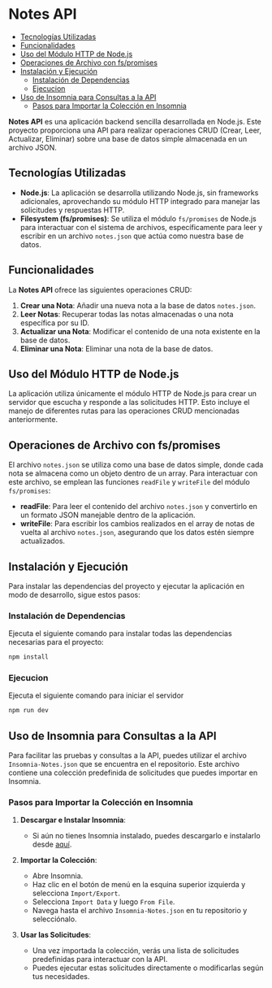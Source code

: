 <!-- omit in toc -->

# Notes API

- [Tecnologías Utilizadas](#tecnologías-utilizadas)
- [Funcionalidades](#funcionalidades)
- [Uso del Módulo HTTP de Node.js](#uso-del-módulo-http-de-nodejs)
- [Operaciones de Archivo con fs/promises](#operaciones-de-archivo-con-fspromises)
- [Instalación y Ejecución](#instalación-y-ejecución)
  - [Instalación de Dependencias](#instalación-de-dependencias)
  - [Ejecucion](#ejecucion)
- [Uso de Insomnia para Consultas a la API](#uso-de-insomnia-para-consultas-a-la-api)
  - [Pasos para Importar la Colección en Insomnia](#pasos-para-importar-la-colección-en-insomnia)

**Notes API** es una aplicación backend sencilla desarrollada en Node.js. Este proyecto proporciona una API para realizar operaciones CRUD (Crear, Leer, Actualizar, Eliminar) sobre una base de datos simple almacenada en un archivo JSON.

## Tecnologías Utilizadas

- **Node.js**: La aplicación se desarrolla utilizando Node.js, sin frameworks adicionales, aprovechando su módulo HTTP integrado para manejar las solicitudes y respuestas HTTP.
- **Filesystem (fs/promises)**: Se utiliza el módulo `fs/promises` de Node.js para interactuar con el sistema de archivos, específicamente para leer y escribir en un archivo `notes.json` que actúa como nuestra base de datos.

## Funcionalidades

La **Notes API** ofrece las siguientes operaciones CRUD:

1. **Crear una Nota**: Añadir una nueva nota a la base de datos `notes.json`.
2. **Leer Notas**: Recuperar todas las notas almacenadas o una nota específica por su ID.
3. **Actualizar una Nota**: Modificar el contenido de una nota existente en la base de datos.
4. **Eliminar una Nota**: Eliminar una nota de la base de datos.

## Uso del Módulo HTTP de Node.js

La aplicación utiliza únicamente el módulo HTTP de Node.js para crear un servidor que escucha y responde a las solicitudes HTTP. Esto incluye el manejo de diferentes rutas para las operaciones CRUD mencionadas anteriormente.

## Operaciones de Archivo con fs/promises

El archivo `notes.json` se utiliza como una base de datos simple, donde cada nota se almacena como un objeto dentro de un array. Para interactuar con este archivo, se emplean las funciones `readFile` y `writeFile` del módulo `fs/promises`:

- **readFile**: Para leer el contenido del archivo `notes.json` y convertirlo en un formato JSON manejable dentro de la aplicación.
- **writeFile**: Para escribir los cambios realizados en el array de notas de vuelta al archivo `notes.json`, asegurando que los datos estén siempre actualizados.

## Instalación y Ejecución

Para instalar las dependencias del proyecto y ejecutar la aplicación en modo de desarrollo, sigue estos pasos:

### Instalación de Dependencias

Ejecuta el siguiente comando para instalar todas las dependencias necesarias para el proyecto:

```sh
npm install
```

### Ejecucion

Ejecuta el siguiente comando para iniciar el servidor

```sh
npm run dev
```

## Uso de Insomnia para Consultas a la API

Para facilitar las pruebas y consultas a la API, puedes utilizar el archivo `Insomnia-Notes.json` que se encuentra en el repositorio. Este archivo contiene una colección predefinida de solicitudes que puedes importar en Insomnia.

### Pasos para Importar la Colección en Insomnia

1. **Descargar e Instalar Insomnia**:

   - Si aún no tienes Insomnia instalado, puedes descargarlo e instalarlo desde [aquí](https://insomnia.rest/download).

2. **Importar la Colección**:

   - Abre Insomnia.
   - Haz clic en el botón de menú en la esquina superior izquierda y selecciona `Import/Export`.
   - Selecciona `Import Data` y luego `From File`.
   - Navega hasta el archivo `Insomnia-Notes.json` en tu repositorio y selecciónalo.

3. **Usar las Solicitudes**:
   - Una vez importada la colección, verás una lista de solicitudes predefinidas para interactuar con la API.
   - Puedes ejecutar estas solicitudes directamente o modificarlas según tus necesidades.
